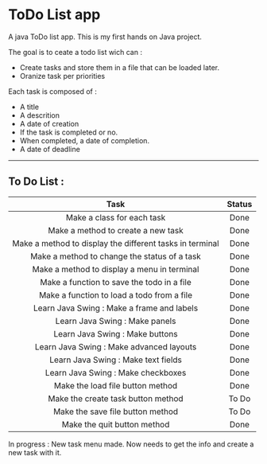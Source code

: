# ToDo List app
A java ToDo list app.
This is my first hands on Java project. 

The goal is to ceate a todo list wich can :
 - Create tasks and store them in a file that can be loaded later.
 - Oranize task per priorities

Each task is composed of :
 - A title
 - A descrition
 - A date of creation
 - If the task is completed or no.
 - When completed, a date of completion.
 - A date of deadline

 ***

 ## To Do List :
 |                         **Task**                         | **Status** |
 |:--------------------------------------------------------:|:----------:|
 |                Make a class for each task                |    Done    |
 |            Make a method to create a new task            |    Done    |
 | Make a method to display the different tasks in terminal |    Done    |
 |       Make a method to change the status of a task       |    Done    |
 |       Make a method to display a menu in terminal        |    Done    |
 |        Make a function to save the todo in a file        |    Done    |
 |        Make a function to load a todo from a file        |    Done    |
 |        Learn Java Swing : Make a frame and labels        |    Done    |
 |              Learn Java Swing : Make panels              |    Done    |
 |             Learn Java Swing : Make buttons              |    Done    |
 |         Learn Java Swing : Make advanced layouts         |    Done    |
 |           Learn Java Swing : Make text fields            |    Done    |
 |            Learn Java Swing : Make checkboxes            |    Done    |
 |             Make the load file button method             |    Done    |
 |            Make the create task button method            |   To Do    |
 |             Make the save file button method             |   To Do    |
 |               Make the quit button method                |    Done    |

In progress : New task menu made. Now needs to get the info and 
create a new task with it.
